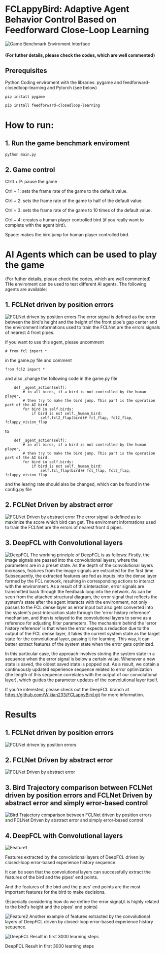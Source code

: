# FCLappyBird: Adaptive Agent Behavior Control Based on Feedforward Close-Loop Learning

![Game Benchmark Enviroment Interface](./Results/Game%20interfce.png)

#### (For futher details, please check the codes, which are well commented)

## Prerequisites
Python Coding enviroment with the libraries: pygame and feedforward-closedloop-learning and Pytorch (see below)

```
pip install pygame

pip install feedforward-closedloop-learning

```

# How to run:
## 1. Run the game benchmark enviroment
```
python main.py
```
## 2. Game control

Ctrtl + P: pause the game

Ctrl + 1: sets the frame rate of the game to the default value.

Ctrl + 2: sets the frame rate of the game to half of the default value.

Ctrl + 3: sets the frame rate of the game to 10 times of the default value.

Ctrl + 4: creates a human player controlled bird (if you really want to complete with the agent bird).

Space: makes the bird jump for human player controlled bird.

# AI Agents which can be used to play the game
(For futher details, please check the codes, which are well commented)
THe enviroment can be used to test different AI agents. The following agents are available:
## 1. FCLNet driven by position errors
![FCLNet driven by position errors](./Results/fcl1pe.png)
The error signal is defined as the error between the bird's height and the height of the front pipe's gap center
and the environment informations used to train the FCLNet are the errors signals of nearest 4 front pipes.   

if you want to use this agent, please uncomment
```
# from fcl import * 
```
in the game.py file and comment
```
from fcl2 import * 
```
and also ,change the following code in the game.py file
```
    def _agent_action(self):
        # in all birds, if a bird is not controlled by the human player,
        # then try to make the bird jump. This part is the operation part of the AI bird.
        for bird in self.birds:
            if bird is not self._human_bird:
                self.fcl2_flap(bird)# fcl_flap, fcl2_flap, fclappy_vision_flap
```
to
```
    def _agent_action(self):
        # in all birds, if a bird is not controlled by the human player,
        # then try to make the bird jump. This part is the operation part of the AI bird.
        for bird in self.birds:
            if bird is not self._human_bird:
                self.fcl_flap(bird)# fcl_flap, fcl2_flap, fclappy_vision_flap
```
and the learing rate should also be changed, which can be found in the config.py file


## 2. FCLNet Driven by abstract error
![FCLNet Driven by abstract error](./Results/fcl2ae.png)
The error signal is defined as to maximize the score which bird can get. 
The enviroment informations used to train the FCLNet are the errors of nearest front 4 pipes.

## 3. DeepFCL with Convolutional layers
![DeepFCL](./Results/DeepFCL.png)
The working principle of DeepFCL is as follows: Firstly, the image signals are passed into the convolutional layers, where the parameters are in a preset state. As the depth of the convolutional layers increases, features from the image signals are extracted for the first time. Subsequently, the extracted features are fed as inputs into the dense layer formed by the FCL network, resulting in corresponding actions to interact with the environment. As a result of this interaction, error signals are transmitted back through the feedback loop into the network. As can be seen from the attached structural diagram, the error signal that reflects the system's state after the agent interacts with the environment, not only passes to the FCL dense layer as error input but also gets converted into the system's post-interaction state through the 'error history reference' mechanism, and then is relayed to the convolutional layers to serve as a reference for adjusting filter parameters. The mechanism behind the 'error history reference' is that when the error expects a reduction due to the output of the FCL dense layer, it takes the current system state as the target state for the convolutional layer, passing it for learning. This way, it can better extract features of the system state when the error gets optimized. 

In this particular case, the approach involves storing the system state in a sequence when the error signal is below a certain value. Whenever a new state is saved, the oldest saved state is popped out. As a result, we obtain a continuously updated experience sequence related to error optimization (the length of this sequence correlates with the output of our convolutional layer), which guides the parameter updates of the convolutional layer itself. 

If you're interested, please check out the DeepFCL branch at https://github.com/Wikian233/FCLappyBird.git for more information.


# Results
## 1. FCLNet driven by position errors
![FCLNet driven by position errors](./Results/FCL.png)

## 2. FCLNet Driven by abstract error
![FCLNet Driven by abstract error](./Results/FCL2.png)

## 3. Bird Trajectory comparison between FCLNet driven by position errors and FCLNet Driven by abstract error and simply error-based control 
![Bird Trajectory comparison between FCLNet driven by position errors and FCLNet Driven by abstract error and simply error-based control](./Results/Trajectory.png)



## 4. DeepFCL with Convolutional layers
![Feature1](./Results/Feature1.png)

Features extracted by the convolutional layers of DeepFCL driven by closed-loop error-based experience history sequence.

It can be seen that the convolutional layers can successfully extract the features of the bird and the pipes' end points.

And the features of the bird and the pipes' end points are the most important features for the bird to make decisions.

(Especially considering how do we define the error signal,it is highly related to the bird's height and the pipes' end points)

![Feature2](./Results/Feature2.png)
Another example of features extracted by the convolutional layers of DeepFCL driven by closed-loop error-based experience history sequence.

![DeepFCL Result in first 3000 learning steps ](./Results/DeepFCLresult.png)

DeepFCL Result in first 3000 learning steps

